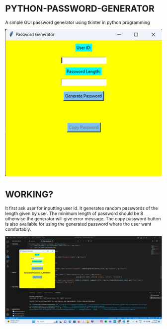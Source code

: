 # PYTHON-PASSWORD-GENERATOR
A simple GUI password generator using tkinter in python programming




![](https://github.com/shubham4-9/CODSOFT/blob/main/Password%20Generator/Screenshot%20(68).png)


# WORKING?
It first ask user for inputting user id. It generates random passwords of the length given by user. The minimum length of password should be 8 otherwise the generator will give error message. The copy password button is also available for using the generated password where the user want comfortably. 





![](https://github.com/shubham4-9/CODSOFT/blob/main/Password%20Generator/Screenshot%20(69).png)
